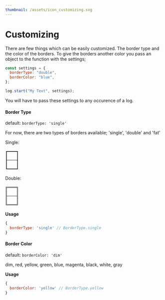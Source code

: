 ```yaml
---
thumbnail: /assets/icon_customizing.svg
---
```


# Customizing

There are few things which can be easily customized. The border type and the color of the borders.
To give the borders another color you pass an object to the function with the settings;

```js
const settings = {
  borderType: "double",
  borderColor: "blue",
};

log.start("My Text", settings);
```

You will have to pass these settings to any occurence of a log.

#### Border Type

default: `borderType: 'single'`

For now, there are two types of borders available; 'single', 'double' and 'fat'

Single:

```
┏━━━━┓
┃    ┃
┠────┨
┃    ┃
┗━━━━┛
```

Double:

```
╔════╗
║    ║
╟────╢
║    ║
╚════╝
```

__Usage__ 
```js
{
  borderType: 'single' // BorderType.single
}
```


#### Border Color

default: `borderColor: 'dim'`

dim, red, yellow, green, blue, magenta, black, white, gray

__Usage__

```js
{
  borderColor: 'yellow' // BorderType.yellow
}
```
